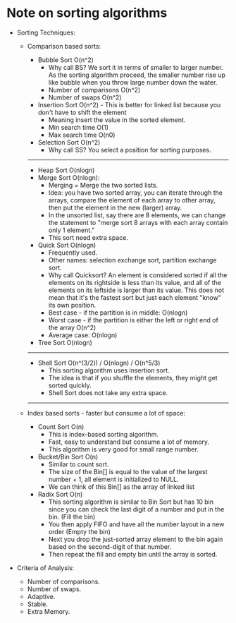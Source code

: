 # Note on sorting algorithms
- Sorting Techniques:
    - Comparison based sorts: 
        - Bubble Sort O(n^2)
            - Why call BS? We sort it in terms of smaller to larger number. As the sorting algorithm proceed, the smaller number rise up like bubble when you throw large number down the water.
            - Number of comparisons O(n^2)
            - Number of swaps O(n^2)
        - Insertion Sort O(n^2) - This is better for linked list because you don't have to shift the element
            - Meaning insert the value in the sorted element.
            - Min search time O(1)
            - Max search time O(n0)
        - Selection Sort O(n^2)
            - Why call SS? You select a position for sorting purposes.
        -------------------------------------------------------

        - Heap Sort O(nlogn)
        - Merge Sort O(nlogn): 
            - Merging = Merge the two sorted lists.
            - Idea: you have two sorted array, you can iterate through the arrays, compare the element of each array to other array, then put the element in the new (larger) array.
            - In the unsorted list, say there are 8 elements, we can change the statement to "merge sort 8 arrays with each array contain only 1 element."
            - This sort need extra space.
        - Quick Sort O(nlogn)
            - Frequently used.
            - Other names: selection exchange sort, partition exchange sort.
            - Why call Quicksort? An element is considered sorted if all the elements on its rightside is less than its value, and all of the elements on its leftside is larger than its value. This does not mean that it's the fastest sort but just each element "know" its own position.
            - Best case - if the partition is in middle: O(nlogn)
            - Worst case - if the partition is either the left or right end of the array O(n^2)
            - Average case: O(nlogn)
        - Tree Sort O(nlogn)
        -------------------------------------------------------

        - Shell Sort O(n^(3/2)) / O(nlogn) / O(n^5/3)
            - This sorting algorithm uses insertion sort.
            - The idea is that if you shuffle the elements, they might get sorted quickly.
            - Shell Sort does not take any extra space.
        -------------------------------------------------------

    - Index based sorts - faster but consume a lot of space:
        - Count Sort O(n)
            - This is index-based sorting algorithm.
            - Fast, easy to understand but consume a lot of memory. 
            - This algorithm is very good for small range number.
        - Bucket/Bin Sort O(n)
            - Similar to count sort.
            - The size of the Bin[] is equal to the value of the largest number + 1, all element is initialized to NULL.
            - We can think of this Bin[] as the array of linked list
        - Radix Sort O(n)
            - This sorting algorithm is similar to Bin Sort but has 10 bin since you can check the last digit of a number and put in the bin. (Fill the bin)
            - You then apply FIFO and have all the number layout in a new order (Empty the bin)
            - Next you drop the just-sorted array element to the bin again based on the second-digit of that number.
            - Then repeat the fill and empty bin until the array is sorted.

- Criteria of Analysis:
    - Number of comparisons.
    - Number of swaps.
    - Adaptive.
    - Stable.
    - Extra Memory.

